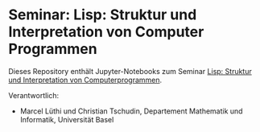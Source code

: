 # Seminar: Lisp: Struktur und Interpretation von Computer Programmen

Dieses Repository enthält Jupyter-Notebooks zum Seminar [Lisp: Struktur und Interpretation von Computerprogrammen](https://dmi.unibas.ch/de/studium/computer-science-informatik/lehrangebot-fs21/seminar-lisp-struktur-und-interpretation-von-computerprogrammen/).

Verantwortlich:
* Marcel Lüthi und Christian Tschudin, Departement Mathematik und Informatik, Universität Basel 